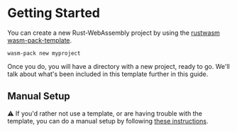 # Getting Started

You can create a new Rust-WebAssembly project by using the [rustwasm wasm-pack-template].

```
wasm-pack new myproject
```

Once you do, you will have a directory
with a new project, ready to go. We'll talk about what's been included in this template
further in this guide.

[rustwasm wasm-pack-template]: https://github.com/rustwasm/wasm-pack-template

## Manual Setup

⚠️ If you'd rather not use a template, or are having trouble with the template, you can
do a manual setup by following [these instructions].

[these instructions]: ./getting-started/manual-setup.html
